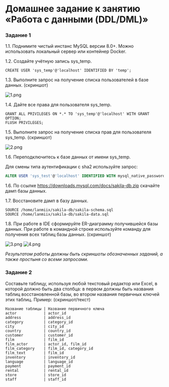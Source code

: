 # Домашнее задание к занятию «Работа с данными (DDL/DML)»

### Задание 1
1.1. Поднимите чистый инстанс MySQL версии 8.0+. Можно использовать локальный сервер или контейнер Docker.

1.2. Создайте учётную запись sys_temp. 

```
CREATE USER 'sys_temp'@'localhost' IDENTIFIED BY 'temp';
```

1.3. Выполните запрос на получение списка пользователей в базе данных. (скриншот)

![1.png](./img/1.png)

1.4. Дайте все права для пользователя sys_temp. 

```
GRANT ALL PRIVILEGES ON *.* TO 'sys_temp'@'localhost' WITH GRANT OPTION;
FLUSH PRIVILEGES;
```

1.5. Выполните запрос на получение списка прав для пользователя sys_temp. (скриншот)

![2.png](./img/2.png)

1.6. Переподключитесь к базе данных от имени sys_temp.

Для смены типа аутентификации с sha2 используйте запрос: 
```sql
ALTER USER 'sys_test'@'localhost' IDENTIFIED WITH mysql_native_password BY 'password';
```
1.6. По ссылке https://downloads.mysql.com/docs/sakila-db.zip скачайте дамп базы данных.

1.7. Восстановите дамп в базу данных.

```
SOURCE /home/lanmiix/sakila-db/sakila-schema.sql
SOURCE /home/lanmiix/sakila-db/sakila-data.sql
```

1.8. При работе в IDE сформируйте ER-диаграмму получившейся базы данных. При работе в командной строке используйте команду для получения всех таблиц базы данных. (скриншот)

![3.png](./img/3.png)
![4.png](./img/4.png)

*Результатом работы должны быть скриншоты обозначенных заданий, а также простыня со всеми запросами.*


### Задание 2
Составьте таблицу, используя любой текстовый редактор или Excel, в которой должно быть два столбца: в первом должны быть названия таблиц восстановленной базы, во втором названия первичных ключей этих таблиц. Пример: (скриншот/текст)
```
Название таблицы | Название первичного ключа
actor            | actor_id
address          | address_id
category         | category_id
city             | city_id
country          | country_id
customer         | customer_id
film             | film_id
film_actor       | actor_id, film_id
film_category    | film_id, category_id
film_text        | film_id
inventory        | inventory_id
language         | language_id
payment          | payment_id
rental           | rental_id
store            | store_id
staff            | staff_id
```
